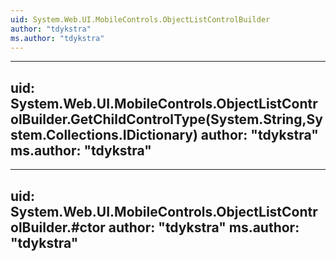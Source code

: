 ```yaml
---
uid: System.Web.UI.MobileControls.ObjectListControlBuilder
author: "tdykstra"
ms.author: "tdykstra"
---
```


---
uid: System.Web.UI.MobileControls.ObjectListControlBuilder.GetChildControlType(System.String,System.Collections.IDictionary)
author: "tdykstra"
ms.author: "tdykstra"
---

---
uid: System.Web.UI.MobileControls.ObjectListControlBuilder.#ctor
author: "tdykstra"
ms.author: "tdykstra"
---
